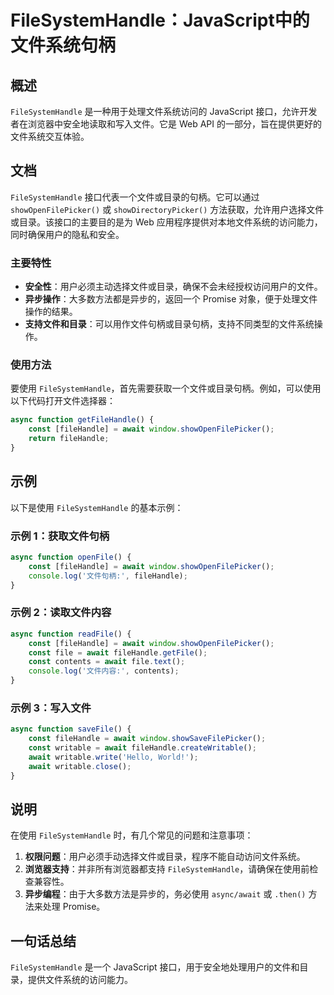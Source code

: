 <!--
Meta Description: # FileSystemHandle：JavaScript中的文件系统句柄 ## 概述 `FileSystemHandle` 是一种用于处理文件系统访问的 JavaScript 接口，允许开发者在浏览器中安全地读取和写入文件。它是 Web API 的一部分，旨在提供更好的文件系统交互体验。 ## 文...
Meta Keywords: await, filesystemhandle, filehandle, const, javascript
-->

# FileSystemHandle：JavaScript中的文件系统句柄

## 概述
`FileSystemHandle` 是一种用于处理文件系统访问的 JavaScript 接口，允许开发者在浏览器中安全地读取和写入文件。它是 Web API 的一部分，旨在提供更好的文件系统交互体验。

## 文档
`FileSystemHandle` 接口代表一个文件或目录的句柄。它可以通过 `showOpenFilePicker()` 或 `showDirectoryPicker()` 方法获取，允许用户选择文件或目录。该接口的主要目的是为 Web 应用程序提供对本地文件系统的访问能力，同时确保用户的隐私和安全。

### 主要特性
- **安全性**：用户必须主动选择文件或目录，确保不会未经授权访问用户的文件。
- **异步操作**：大多数方法都是异步的，返回一个 Promise 对象，便于处理文件操作的结果。
- **支持文件和目录**：可以用作文件句柄或目录句柄，支持不同类型的文件系统操作。

### 使用方法
要使用 `FileSystemHandle`，首先需要获取一个文件或目录句柄。例如，可以使用以下代码打开文件选择器：

```javascript
async function getFileHandle() {
    const [fileHandle] = await window.showOpenFilePicker();
    return fileHandle;
}
```

## 示例
以下是使用 `FileSystemHandle` 的基本示例：

### 示例 1：获取文件句柄
```javascript
async function openFile() {
    const [fileHandle] = await window.showOpenFilePicker();
    console.log('文件句柄:', fileHandle);
}
```

### 示例 2：读取文件内容
```javascript
async function readFile() {
    const [fileHandle] = await window.showOpenFilePicker();
    const file = await fileHandle.getFile();
    const contents = await file.text();
    console.log('文件内容:', contents);
}
```

### 示例 3：写入文件
```javascript
async function saveFile() {
    const fileHandle = await window.showSaveFilePicker();
    const writable = await fileHandle.createWritable();
    await writable.write('Hello, World!');
    await writable.close();
}
```

## 说明
在使用 `FileSystemHandle` 时，有几个常见的问题和注意事项：

1. **权限问题**：用户必须手动选择文件或目录，程序不能自动访问文件系统。
2. **浏览器支持**：并非所有浏览器都支持 `FileSystemHandle`，请确保在使用前检查兼容性。
3. **异步编程**：由于大多数方法是异步的，务必使用 `async/await` 或 `.then()` 方法来处理 Promise。

## 一句话总结
`FileSystemHandle` 是一个 JavaScript 接口，用于安全地处理用户的文件和目录，提供文件系统的访问能力。